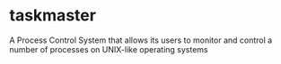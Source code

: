 # taskmaster
A Process Control System that allows its users to monitor and control a number of processes on UNIX-like operating systems
